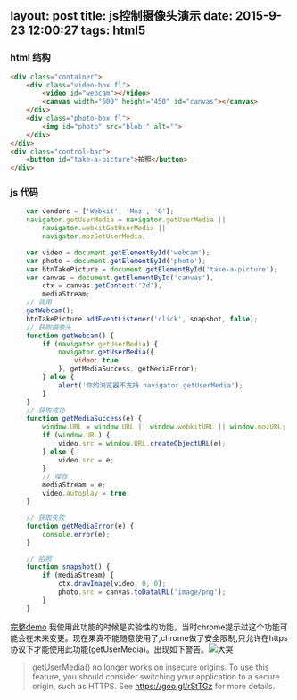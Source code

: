 layout: post
title: js控制摄像头演示
date: 2015-9-23 12:00:27
tags: html5
---
### html 结构
``` html
<div class="container">
    <div class="video-box fl">
        <video id="webcam"></video>
        <canvas width="600" height="450" id="canvas"></canvas>
    </div>
    <div class="photo-box fl">
        <img id="photo" src="blob:" alt="">
    </div>
</div>
<div class="control-bar">
    <button id="take-a-picture">拍照</button>
</div>
```
<!-- more -->

### js 代码
```javascript
    var vendors = ['Webkit', 'Moz', 'O'];
    navigator.getUserMedia = navigator.getUserMedia ||
        navigator.webkitGetUserMedia ||
        navigator.mozGetUserMedia;

    var video = document.getElementById('webcam');
    var photo = document.getElementById('photo');
    var btnTakePicture = document.getElementById('take-a-picture');
    var canvas = document.getElementById('canvas'),
        ctx = canvas.getContext('2d'),
        mediaStream;
    // 调用
    getWebcam();
    btnTakePicture.addEventListener('click', snapshot, false);
    // 获取摄像头
    function getWebcam() {
        if (navigator.getUserMedia) {
            navigator.getUserMedia({
                video: true
            }, getMediaSuccess, getMediaError);
        } else {
            alert('你的浏览器不支持 navigator.getUserMedia');
        }
    }
    // 获取成功
    function getMediaSuccess(e) {
        window.URL = window.URL || window.webkitURL || window.mozURL;
        if (window.URL) {
            video.src = window.URL.createObjectURL(e);
        } else {
            video.src = e;
        }
        // 保存
        mediaStream = e;
        video.autoplay = true;
    }

    // 获取失败
    function getMediaError(e) {
        console.error(e);
    }

    // 拍照
    function snapshot() {
        if (mediaStream) {
            ctx.drawImage(video, 0, 0);
            photo.src = canvas.toDataURL('image/png');
        }
    }
```

[完整demo](/demo/webRTC/)
我使用此功能的时候是实验性的功能，当时chrome提示过这个功能可能会在未来变更。现在果真不能随意使用了,chrome做了安全限制,只允许在https协议下才能使用此功能(getUserMedia)。出现如下警告。![大哭](http://img.t.sinajs.cn/t35/style/images/common/face/ext/normal/9d/sada_org.gif)
> getUserMedia() no longer works on insecure origins. To use this feature, you should consider switching your application to a secure origin, such as HTTPS. See https://goo.gl/rStTGz for more details.


